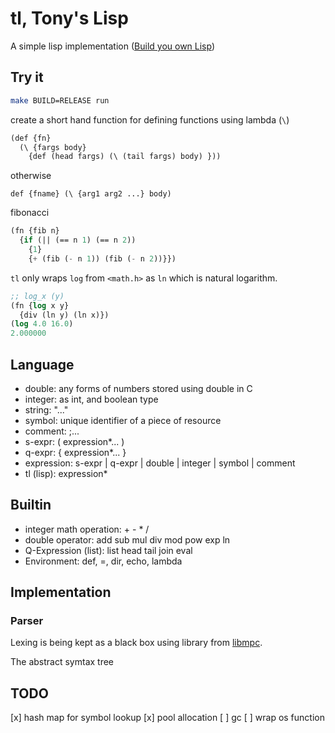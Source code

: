 # tl, Tony's Lisp

A simple lisp implementation ([Build you own Lisp](http://www.buildyourownlisp.com))
## Try it
```bash
make BUILD=RELEASE run
```

create a short hand function for defining functions using lambda (`\`)
```lisp
(def {fn} 
  (\ {fargs body} 
    {def (head fargs) (\ (tail fargs) body) }))
```
otherwise
```
def {fname} (\ {arg1 arg2 ...} body)
```
fibonacci
```lisp
(fn {fib n}
  {if (|| (== n 1) (== n 2))
    {1}
    {+ (fib (- n 1)) (fib (- n 2))}})
```

`tl` only wraps `log` from `<math.h>` as `ln` which is natural logarithm.
```lisp
;; log_x (y)
(fn {log x y}
  {div (ln y) (ln x)})
(log 4.0 16.0)
2.000000
```

## Language

- double: any forms of numbers stored using double in C
- integer: as int, and boolean type
- string: "..."
- symbol: unique identifier of a piece of resource
- comment: ;...
- s-expr: ( expression*... )
- q-expr: { expression*... }
- expression: s-expr |  q-expr | double | integer | symbol | comment
- tl (lisp): expression*

## Builtin

- integer math operation: + - * /
- double operator: add sub mul div mod pow exp ln
- Q-Expression (list): list head tail join eval
- Environment: def, =, dir, echo, lambda

## Implementation

### Parser
Lexing is being kept as a black box using library from [libmpc](https://github.com/orangeduck/mpc).

The abstract symtax tree

## TODO

[x] hash map for symbol lookup
[x] pool allocation
[ ] gc
[ ] wrap os function
